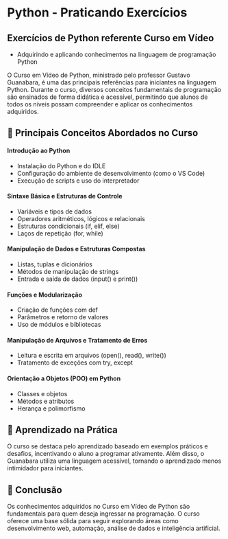 # Python - Praticando Exercícios
## Exercícios de Python referente Curso em Vídeo
 
- Adquirindo e aplicando conhecimentos na linguagem de programação Python<br>

O Curso em Vídeo de Python, ministrado pelo professor Gustavo Guanabara, é uma das principais referências para iniciantes na linguagem Python. Durante o curso, diversos conceitos fundamentais de programação são ensinados de forma didática e acessível, permitindo que alunos de todos os níveis possam compreender e aplicar os conhecimentos adquiridos.

## 📌 Principais Conceitos Abordados no Curso
#### Introdução ao Python<br>
- Instalação do Python e do IDLE<br>
- Configuração do ambiente de desenvolvimento (como o VS Code)<br>
- Execução de scripts e uso do interpretador<br>

#### Sintaxe Básica e Estruturas de Controle<br>
- Variáveis e tipos de dados<br>
- Operadores aritméticos, lógicos e relacionais<br>
- Estruturas condicionais (if, elif, else)<br>
- Laços de repetição (for, while)<br>

#### Manipulação de Dados e Estruturas Compostas<br>
- Listas, tuplas e dicionários<br>
- Métodos de manipulação de strings<br>
- Entrada e saída de dados (input() e print())<br>

#### Funções e Modularização<br>
- Criação de funções com def
- Parâmetros e retorno de valores
- Uso de módulos e bibliotecas

#### Manipulação de Arquivos e Tratamento de Erros<br>
- Leitura e escrita em arquivos (open(), read(), write())<br>
- Tratamento de exceções com try, except<br>

#### Orientação a Objetos (POO) em Python<br>
- Classes e objetos<br>
- Métodos e atributos<br>
- Herança e polimorfismo<br>

## 📖 Aprendizado na Prática<br>
O curso se destaca pelo aprendizado baseado em exemplos práticos e desafios, incentivando o aluno a programar ativamente. Além disso, o Guanabara utiliza uma linguagem acessível, tornando o aprendizado menos intimidador para iniciantes.

## 🎯 Conclusão
Os conhecimentos adquiridos no Curso em Vídeo de Python são fundamentais para quem deseja ingressar na programação. O curso oferece uma base sólida para seguir explorando áreas como desenvolvimento web, automação, análise de dados e inteligência artificial.

